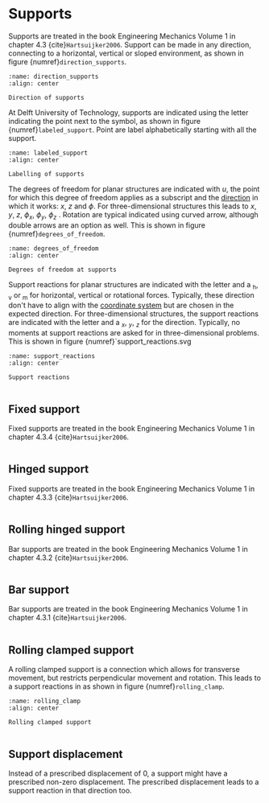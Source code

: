 ```{index} Support
```
# Supports

Supports are treated in the book Engineering Mechanics Volume 1 in chapter 4.3 {cite}`Hartsuijker2006`.
Support can be made in any direction, connecting to a horizontal, vertical or sloped environment, as shown in figure {numref}`direction_supports`.

```{figure} ./supports_figures/direction_support.svg
:name: direction_supports
:align: center

Direction of supports
```

At Delft University of Technology, supports are indicated using the letter indicating the point next to the symbol, as shown in figure {numref}`labeled_support`. Point are label alphabetically starting with all the support.

```{figure} ./supports_figures/labeled_support.svg
:name: labeled_support
:align: center

Labelling of supports
```

The degrees of freedom for planar structures are indicated with $u$, the point for which this degree of freedom applies as a subscript and the [direction](coordinate) in which it works: $x$, $z$ and $\phi$. For three-dimensional structures this leads to $x$, $y$, $z$, $\phi_x$, $\phi_y$, $\phi_z$ . Rotation are typical indicated using curved arrow, although double arrows are an option as well. This is shown in figure {numref}`degrees_of_freedom`. 

```{figure} ./supports_figures/degrees_of_freedom.svg
:name: degrees_of_freedom
:align: center

Degrees of freedom at supports
```

Support reactions for planar structures are indicated with the letter and a $_\text{h}$, $_\text{v}$ or $_\text{m}$ for horizontal, vertical or rotational forces. Typically, these direction don't have to align with the [coordinate system](coordinate) but are chosen in the expected direction. For three-dimensional structures, the support reactions are indicated with the letter and a $_x$, $_y$, $_z$ for the direction. Typically, no moments at support reactions are asked for in three-dimensional problems. This is shown in figure {numref}`support_reactions.svg

```{figure} ./supports_figures/support_reactions.svg
:name: support_reactions
:align: center

Support reactions
```


```{index} Support; fixed
```
## Fixed support
Fixed supports are treated in the book Engineering Mechanics Volume 1 in chapter 4.3.4 {cite}`Hartsuijker2006`.

```{index} Hinged support
```
## Hinged support
Fixed supports are treated in the book Engineering Mechanics Volume 1 in chapter 4.3.3 {cite}`Hartsuijker2006`.

```{index} Rolling hinged support
```
## Rolling hinged support
Bar supports are treated in the book Engineering Mechanics Volume 1 in chapter 4.3.2 {cite}`Hartsuijker2006`.

```{index} Bar support
```
## Bar support
Bar supports are treated in the book Engineering Mechanics Volume 1 in chapter 4.3.1 {cite}`Hartsuijker2006`.


```{index} Rolling clamped support
```
## Rolling clamped support

A rolling clamped support is a connection which allows for transverse movement, but restricts perpendicular movement and rotation. This leads to a support reactions in  as shown in figure {numref}`rolling_clamp`.

```{figure} ./supports_figures/Rolling_clamp.svg
:name: rolling_clamp
:align: center

Rolling clamped support
```

```{index} Support displacement
```
## Support displacement
Instead of a prescribed displacement of $0$, a support might have a prescribed non-zero displacement. The prescribed displacement leads to a support reaction in that direction too.